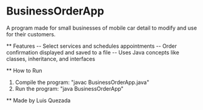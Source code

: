 # BusinessOrderApp
A program made for small businesses of mobile car detail to modify and use for their customers.

** Features
-- Select services and schedules appointments
-- Order confirmation displayed and saved to a file
-- Uses Java concepts like classes, inheritance, and interfaces

** How to Run
1. Compile the program: "javac BusinessOrderApp.java"
2. Run the program: "java BusinessOrderApp"

** Made by Luis Quezada
